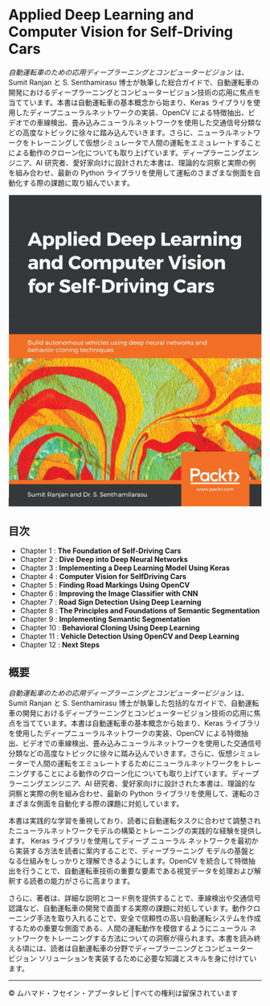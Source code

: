 <!-- ©©©©©©©©©©©©©©©©©©©©©©©© All Rights Are Reserved By Muhammad Husain Abootalebi ©©©©©©©©©©©©©©©©©©©©©©©©©©©©©©©©©© -->

# Applied Deep Learning and Computer Vision for Self-Driving Cars

*自動運転車のための応用ディープラーニングとコンピュータービジョン* は、Sumit Ranjan と S. Senthamirasu 博士が執筆した総合ガイドで、自動運転車の開発におけるディープラーニングとコンピュータービジョン技術の応用に焦点を当てています。本書は自動運転車の基本概念から始まり、Keras ライブラリを使用したディープニューラルネットワークの実装、OpenCV による特徴抽出、ビデオでの車線検出、畳み込みニューラルネットワークを使用した交通信号分類などの高度なトピックに徐々に踏み込んでいきます。さらに、ニューラルネットワークをトレーニングして仮想シミュレータで人間の運転をエミュレートすることによる動作のクローン化についても取り上げています。ディープラーニングエンジニア、AI 研究者、愛好家向けに設計された本書は、理論的な洞察と実際の例を組み合わせ、最新の Python ライブラリを使用して運転のさまざまな側面を自動化する際の課題に取り組んでいます。

![Applied Deep Learning and Computer Vision for Self-Driving Cars](../../assets/Books/Book%20Covers/00%20-%201%20-%20Applied%20DL%20-%20CV%20for%20SDC.webp)

## 目次

* Chapter 1 : **The Foundation of Self-Driving Cars**
* Chapter 2 : **Dive Deep into Deep Neural Networks**
* Chapter 3 : **Implementing a Deep Learning Model Using Keras**
* Chapter 4 : **Computer Vision for SelfDriving Cars**
* Chapter 5 : **Finding Road Markings Using OpenCV**
* Chapter 6 : **Improving the Image Classifier with CNN**
* Chapter 7 : **Road Sign Detection Using Deep Learning**
* Chapter 8 : **The Principles and Foundations of Semantic Segmentation**
* Chapter 9 : **Implementing Semantic Segmentation**
* Chapter 10 : **Behavioral Cloning Using Deep Learning**
* Chapter 11 : **Vehicle Detection Using OpenCV and Deep Learning**
* Chapter 12 : **Next Steps**

## 概要

*自動運転車のための応用ディープラーニングとコンピュータービジョン* は、Sumit Ranjan と S. Senthamirasu 博士が執筆した包括的なガイドで、自動運転車の開発におけるディープラーニングとコンピュータービジョン技術の応用に焦点を当てています。本書は自動運転車の基本概念から始まり、Keras ライブラリを使用したディープニューラルネットワークの実装、OpenCV による特徴抽出、ビデオでの車線検出、畳み込みニューラルネットワークを使用した交通信号分類などの高度なトピックに徐々に踏み込んでいきます。さらに、仮想シミュレーターで人間の運転をエミュレートするためにニューラルネットワークをトレーニングすることによる動作のクローン化についても取り上げています。ディープラーニングエンジニア、AI 研究者、愛好家向けに設計された本書は、理論的な洞察と実際の例を組み合わせ、最新の Python ライブラリを使用して、運転のさまざまな側面を自動化する際の課題に対処しています。

本書は実践的な学習を重視しており、読者に自動運転タスクに合わせて調整されたニューラルネットワークモデルの構築とトレーニングの実践的な経験を提供します。 Keras ライブラリを使用してディープ ニューラル ネットワークを最初から実装する方法を読者に案内することで、ディープラーニング モデルの基盤となる仕組みをしっかりと理解できるようにします。OpenCV を統合して特徴抽出を行うことで、自動運転車技術の重要な要素である視覚データを処理および解釈する読者の能力がさらに高まります。

さらに、著者は、詳細な説明とコード例を提供することで、車線検出や交通信号認識など、自動運転車の開発で直面する実際の課題に対処しています。動作クローニング手法を取り入れることで、安全で信頼性の高い自動運転システムを作成するための重要な側面である、人間の運転動作を模倣するようにニューラル ネットワークをトレーニングする方法についての洞察が得られます。本書を読み終える頃には、読者は自動運転車の分野でディープラーニングとコンピューター ビジョン ソリューションを実装するために必要な知識とスキルを身に付けています。

---

© ムハマド・フセイン・アブータレビ |すべての権利は留保されています

<!-- ©©©©©©©©©©©©©©©©©©©©©©©© All Rights Are Reserved By Muhammad Husain Abootalebi ©©©©©©©©©©©©©©©©©©©©©©©©©©©©©©©©©© -->
